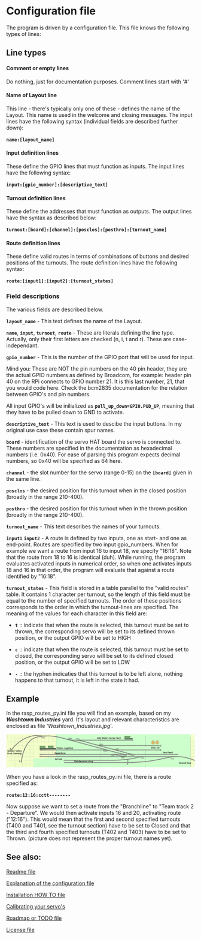 # Configuration file
The program is driven by a configuration file. This file knows the following types of lines:

## Line types

#### Comment or empty lines
Do nothing, just for documentation purposes. Comment lines start with '#'
	
#### Name of Layout line
This line - there's typically only one of these - defines the name of the Layout. This name is used in the welcome and closing messages. The input lines have the following syntax (individual fields are described further down):

**`name:[layout_name]`**

#### Input definition lines
These define the GPIO lines that must function as inputs. The input lines have the following syntax:

**`input:[gpio_number]:[descriptive_text]`**

#### Turnout definition lines
These define the addresses that must function as outputs. The output lines have the syntax as described below:

**`turnout:[board]:[channel]:[posclos]:[posthro]:[turnout_name]`**

#### Route definition lines
These define valid routes in terms of combinations of buttons and desired positions of the turnouts. The route definition lines have the following syntax:

**`route:[input1]:[input2]:[turnout_states]`**


### Field descriptions
The various fields are described below.

**`layout_name`** - This text defines the name of the Layout.

**`name`**, **`input`**, **`turnout`**, **`route`** - These are literals defining the line type. Actually, only their first letters are checked (n, i, t and r). These are case-independant.

**`gpio_number`** - This is the number of the GPIO port that will be used for input.

Mind you: These are NOT the pin numbers on the 40 pin header, they are the actual GPIO numbers as defined by Broadcom, for example: header pin 40 on the RPi connects to GPIO number 21. It is this last number, 21, that you would code here. Check the bcm2835 documentation for the relation between GPIO's and pin numbers.

All input GPIO's will be inilialized as **`pull_up_down=GPIO.PUD_UP`**, meaning that they have to be pulled down to GND to activate.

**`descriptive_text`** - This text is used to descibe the input buttons. In my original use case these contain spur names.

**`board`** - identification of the servo HAT board the servo is connected to. These numbers are specified in the documentation as hexadecimal numbers (i.e. 0x40). For ease of parsing this program expects decimal numbers, so 0x40 will be specified as 64 here.

**`channel`** - the slot number for the servo (range 0-15) on the **`[board]`** given in the same line.

**`posclos`** - the desired position for this turnout when in the closed position (broadly in the range 210-400).

**`posthro`** - the desired position for this turnout when in the thrown position (broadly in the range 210-400).

**`turnout_name`** - This text describes the names of your turnouts.

**`input1`** **`input2`** - A route is defined by two inputs, one as start- and one as end-point. Routes are specified by two input gpio_numbers. When for example we want a route from input 16 to input 18, we specify "16:18". Note that the route from 18 to 16 is identical (duh). While running, the program evaluates activated inputs in numerical order, so when one activates inputs 18 and 16 in that order, the program will evaluate that against a route identified by "16:18".

**`turnout_states`** - This field is stored in a table parallel to the "valid routes" table. It contains 1 character per turnout, so the length of this field must be equal to the number of specified turnouts. The order of these positions corresponds to the order in which the turnout-lines are specified. The meaning of the values for each character in this field are:

* **`t`** :: indicate that when the route is selected, this turnout must be set to thrown, the corresponding servo will be set to its defined thrown position, or the output GPIO will be set to HIGH

* **`c`** :: indicate that when the route is selected, this turnout must be set to closed, the corresponding servo will be set to its defined closed position, or the output GPIO will be set to LOW

* **`-`** :: the hyphen indicaties that this turnout is to be left alone, nothing happens to that turnout, it is left in the state it had.

## Example
In the rasp_routes_py.ini file you will find an example, based on my ***Washtown Industries*** yard. It's layout and relevant characteristics are enclosed as file '*Washtown_Industries.jpg*'. 

![Washtown Industries](./Washtown_Industries.jpg)

When you have a look in the rasp_routes_py.ini file, there is a route specified as:

**`route:12:16:cctt--------`**

Now suppose we want to set a route from the "Branchline" to "Team track 2 - Departure". We would then activate inputs 16 and 20, activating route ("12:16"). This would mean that the first and second specified turnouts (T400 and T401, see the turnout section) have to be set to Closed and that the third and fourth specified turnouts (T402 and T403) have to be set to Thrown. (picture does not represent the proper turnout names yet).


## See also:
[Readme file](./README.md)

[Explanation of the configuration file](./CONFIG.md)

[Installation HOW TO file](./INSTALLATION.md)

[Calibrating your servo's](./gawServoCalibrate.md)

[Roadmap or TODO file](./TODO.md)

[License file](./LICENSE)
